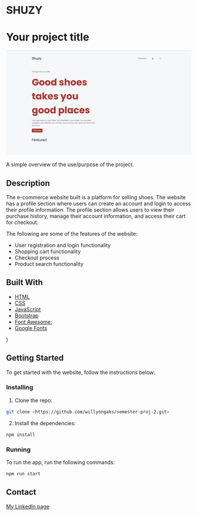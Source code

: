 # SHUZY

# Your project title

![image](/images/wesiteScreenshot.png)

A simple overview of the use/purpose of the project.

## Description

The e-commerce website built is a platform for selling shoes. The website has a profile section where users can create an account and login to access their profile information. The profile section allows users to view their purchase history, manage their account information, and access their cart for checkout.

The following are some of the features of the website:

- User registration and login functionality
- Shopping cart functionality
- Checkout process
- Product search functionality

## Built With

- [HTML](https://developer.mozilla.org/en-US/docs/Web/HTML)
- [CSS](https://developer.mozilla.org/en-US/docs/Web/CSS)
- [JavaScript](https://developer.mozilla.org/en-US/docs/Web/JavaScript)
- [Bootstrap](https://getbootstrap.com/)
- [Font Awesome:](https://fontawesome.com/)
- [Google Fonts](https://fonts.google.com/)

)

## Getting Started

To get started with the website, follow the instructions below:


### Installing

1. Clone the repo:

```bash
git clone <https://github.com/willyongaks/semester-proj-2.git>

```

2. Install the dependencies:

```
npm install
```

### Running

To run the app, run the following commands:

```bash
npm run start
```

## Contact


[My LinkedIn page](https://www.linkedin.com/in/william-okerio-ongaki-519519166/)
